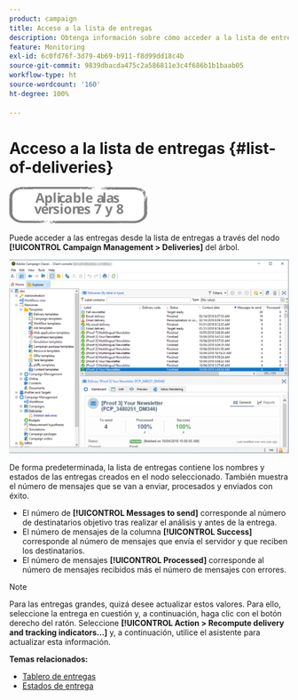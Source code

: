 ```yaml
---
product: campaign
title: Acceso a la lista de entregas
description: Obtenga información sobre cómo acceder a la lista de entregas creadas
feature: Monitoring
exl-id: 6c0fd76f-3d79-4b69-b911-f8d99dd18c4b
source-git-commit: 9839dbacda475c2a586811e3c4f686b1b1baab05
workflow-type: ht
source-wordcount: '160'
ht-degree: 100%

---
```


# Acceso a la lista de entregas {#list-of-deliveries}

![](../../assets/common.svg)

Puede acceder a las entregas desde la lista de entregas a través del nodo **[!UICONTROL Campaign Management > Deliveries]** del árbol.

![](assets/deliveries-list.png)

De forma predeterminada, la lista de entregas contiene los nombres y estados de las entregas creados en el nodo seleccionado. También muestra el número de mensajes que se van a enviar, procesados y enviados con éxito.

* El número de **[!UICONTROL Messages to send]** corresponde al número de destinatarios objetivo tras realizar el análisis y antes de la entrega.
* El número de mensajes de la columna **[!UICONTROL Success]** corresponde al número de mensajes que envía el servidor y que reciben los destinatarios.
* El número de mensajes **[!UICONTROL Processed]** corresponde al número de mensajes recibidos más el número de mensajes con errores.

>[!NOTE]
>
>Para las entregas grandes, quizá desee actualizar estos valores. Para ello, seleccione la entrega en cuestión y, a continuación, haga clic con el botón derecho del ratón. Seleccione **[!UICONTROL Action > Recompute delivery and tracking indicators...]** y, a continuación, utilice el asistente para actualizar esta información.

**Temas relacionados:**

* [Tablero de entregas](delivery-dashboard.md)
* [Estados de entrega](delivery-statuses.md)
